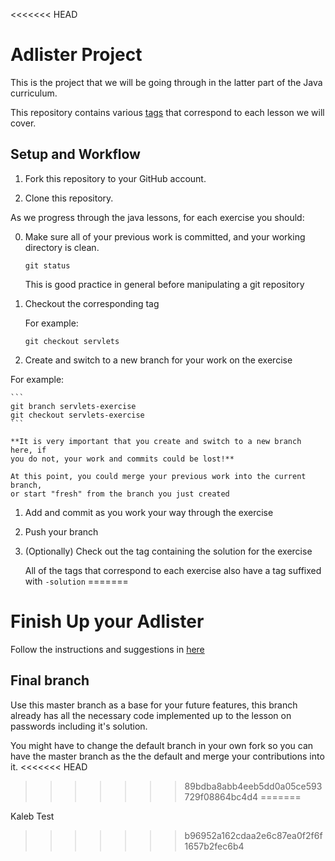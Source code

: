 <<<<<<< HEAD
# Adlister Project

This is the project that we will be going through in the latter part of the Java
curriculum.

This repository contains various
[tags](https://git-scm.com/book/en/v2/Git-Basics-Tagging) that correspond to
each lesson we will cover.

## Setup and Workflow

1. Fork this repository to your GitHub account.

1. Clone this repository.

As we progress through the java lessons, for each exercise you should:

0. Make sure all of your previous work is committed, and your working directory
   is clean.

    ```
    git status
    ```

    This is good practice in general before manipulating a git repository

1. Checkout the corresponding tag

    For example:

    ```
    git checkout servlets
    ```

1. Create and switch to a new branch for your work on the exercise

For example:

    ```
    git branch servlets-exercise
    git checkout servlets-exercise
    ```

    **It is very important that you create and switch to a new branch here, if
    you do not, your work and commits could be lost!**

    At this point, you could merge your previous work into the current branch,
    or start "fresh" from the branch you just created

1. Add and commit as you work your way through the exercise

1. Push your branch

1. (Optionally) Check out the tag containing the solution for the exercise

    All of the tags that correspond to each exercise also have a tag suffixed
    with `-solution`
=======
# Finish Up your Adlister

Follow the instructions and suggestions in [here](https://java.codeup.com/java-iii/finish-the-adlister)

## Final branch

Use this master branch as a base for your future features, this branch already has all the necessary code implemented up to the lesson on passwords including it's solution.

You might have to change the default branch in your own fork so you can have the master branch as the the default and merge your contributions into it.
<<<<<<< HEAD
>>>>>>> 89bdba8abb4eeb5dd0a05ce593729f08864bc4d4
=======

Kaleb Test
>>>>>>> b96952a162cdaa2e6c87ea0f2f6f1657b2fec6b4

